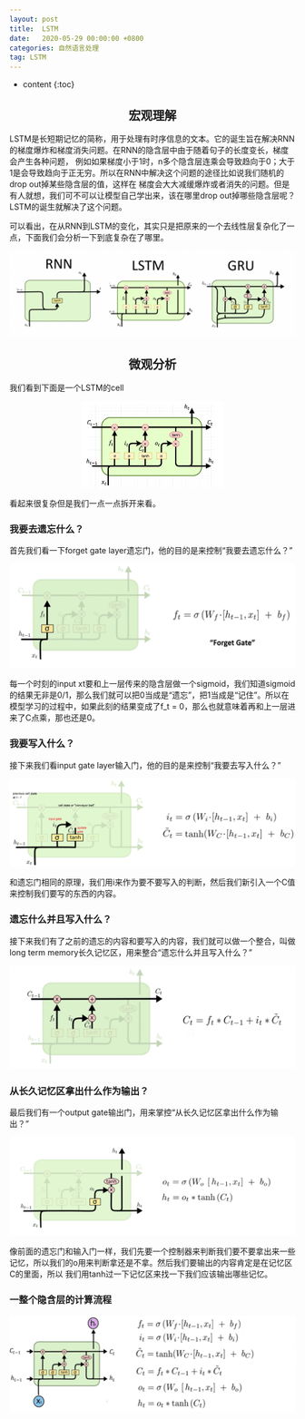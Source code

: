 ```yaml
---
layout: post
title:  LSTM
date:   2020-05-29 00:00:00 +0800
categories: 自然语言处理
tag: LSTM
---
```


* content
{:toc}


<h2 align="center">宏观理解</h2>

LSTM是长短期记忆的简称，用于处理有时序信息的文本。它的诞生旨在解决RNN的梯度爆炸和梯度消失问题。在RNN的隐含层中由于随着句子的长度变长，梯度会产生各种问题，
例如如果梯度小于1时，n多个隐含层连乘会导致趋向于0；大于1是会导致趋向于正无穷。所以在RNN中解决这个问题的途径比如说我们随机的drop out掉某些隐含层的值，这样在
梯度会大大减缓爆炸或者消失的问题。但是有人就想，我们可不可以让模型自己学出来，该在哪里drop out掉哪些隐含层呢？LSTM的诞生就解决了这个问题。

可以看出，在从RNN到LSTM的变化，其实只是把原来的一个去线性层复杂化了一点，下面我们会分析一下到底复杂在了哪里。

<p align="center"> 
  <img src="/imgs/lstm/1.png">
</p>



<h2 align="center">微观分析</h2>

我们看到下面是一个LSTM的cell

<p align="center"> 
  <img src="/imgs/lstm/2.png" width="50%" height="50%">
</p>

看起来很复杂但是我们一点一点拆开来看。

<h3>我要去遗忘什么？</h3>

首先我们看一下forget gate layer遗忘门，他的目的是来控制“我要去遗忘什么？”

<p align="center"> 
  <img src="/imgs/lstm/3.png">
</p>

每一个时刻的input xt要和上一层传来的隐含层做一个sigmoid，我们知道sigmoid的结果无非是0/1，那么我们就可以把0当成是“遗忘”，把1当成是“记住”。所以在
模型学习的过程中，如果此刻的结果变成了f_t = 0，那么也就意味着再和上一层进来了C点乘，那也还是0。

<h3>我要写入什么？</h3>

接下来我们看input gate layer输入门，他的目的是来控制“我要去写入什么？”

<p align="center"> 
  <img src="/imgs/lstm/4.png">
</p>

和遗忘门相同的原理，我们用i来作为要不要写入的判断，然后我们新引入一个C值来控制我们要写的东西的内容。

<h3>遗忘什么并且写入什么？</h3>

接下来我们有了之前的遗忘的内容和要写入的内容，我们就可以做一个整合，叫做long term memory长久记忆区，用来整合“遗忘什么并且写入什么？”

<p align="center"> 
  <img src="/imgs/lstm/5.png">
</p>

<h3>从长久记忆区拿出什么作为输出？</h3>

最后我们有一个output gate输出门，用来掌控“从长久记忆区拿出什么作为输出？”

<p align="center"> 
  <img src="/imgs/lstm/6.png">
</p>

像前面的遗忘门和输入门一样，我们先要一个控制器来判断我们要不要拿出来一些记忆，所以我们的o用来判断拿还是不拿。然后我们要输出的内容肯定是在记忆区C的里面，所以
我们用tanh过一下记忆区来找一下我们应该输出哪些记忆。

<h3>一整个隐含层的计算流程</h3>

<p align="center"> 
  <img src="/imgs/lstm/7.png">
</p>
















